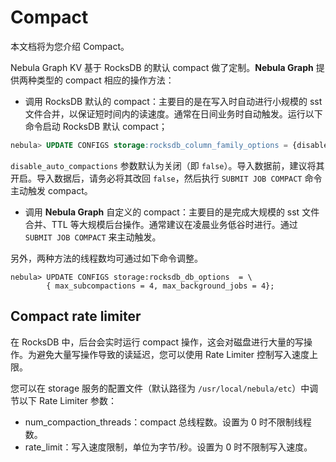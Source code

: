 # Compact

本文档将为您介绍 Compact。

Nebula Graph KV 基于 RocksDB 的默认 compact 做了定制。**Nebula Graph** 提供两种类型的 compact 相应的操作方法：

- 调用 RocksDB 默认的 compact：主要目的是在写入时自动进行小规模的 sst 文件合并，以保证短时间内的读速度。通常在日间业务时自动触发。运行以下命令启动 RocksDB 默认 compact；

```sql
nebula> UPDATE CONFIGS storage:rocksdb_column_family_options = {disable_auto_compactions = true};
```

`disable_auto_compactions` 参数默认为关闭（即 `false`）。导入数据前，建议将其开启。导入数据后，请务必将其改回 `false`，然后执行 `SUBMIT JOB COMPACT` 命令主动触发 compact。

- 调用 **Nebula Graph** 自定义的 compact：主要目的是完成大规模的 sst 文件合并、TTL 等大规模后台操作。通常建议在凌晨业务低谷时进行。通过 `SUBMIT JOB COMPACT` 来主动触发。

另外，两种方法的线程数均可通过如下命令调整。

```ngql
nebula> UPDATE CONFIGS storage:rocksdb_db_options  = \
        { max_subcompactions = 4, max_background_jobs = 4};
```

## Compact rate limiter

在 RocksDB 中，后台会实时运行 compact 操作，这会对磁盘进行大量的写操作。为避免大量写操作导致的读延迟，您可以使用 Rate Limiter 控制写入速度上限。

您可以在 storage 服务的配置文件（默认路径为 `/usr/local/nebula/etc`）中调节以下 Rate Limiter 参数：

- num_compaction_threads：compact 总线程数。设置为 0 时不限制线程数。
- rate_limit：写入速度限制，单位为字节/秒。设置为 0 时不限制写入速度。
